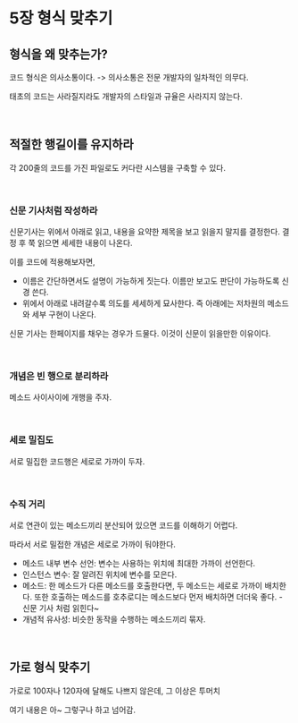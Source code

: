 # 5장 형식 맞추기

## 형식을 왜 맞추는가?

코드 형식은 의사소통이다. -> 의사소통은 전문 개발자의 일차적인 의무다.

태초의 코드는 사라질지라도 개발자의 스타일과 규율은 사라지지 않는다.

<br>

## 적절한 행길이를 유지하라

각 200줄의 코드를 가진 파일로도 커다란 시스템을 구축할 수 있다.

<br>

### 신문 기사처럼 작성하라

신문기사는 위에서 아래로 읽고, 내용을 요약한 제목을 보고 읽을지 말지를 결정한다. 결정 후 쭉 읽으면 세세한 내용이 나온다.

이를 코드에 적용해보자면,

* 이름은 간단하면서도 설명이 가능하게 짓는다. 이름만 보고도 판단이 가능하도록 신경 쓴다.
* 위에서 아래로 내려갈수록 의도를 세세하게 묘사한다. 즉 아래에는 저차원의 메소드와 세부 구현이 나온다.



신문 기사는 한페이지를 채우는 경우가 드물다. 이것이 신문이 읽을만한 이유이다.

<br>

### 개념은 빈 행으로 분리하라

메소드 사이사이에 개행을 주자.

<br>

### 세로 밀집도

서로 밀집한 코드행은 세로로 가까이 두자.

<br>

### 수직 거리

서로 연관이 있는 메소드끼리 분산되어 있으면 코드를 이해하기 어렵다.

따라서 서로 밀접한 개념은 세로로 가까이 둬야한다.

* 메소드 내부 변수 선언: 변수는 사용하는 위치에 최대한 가까이 선언한다.
* 인스턴스 변수: 잘 알려진 위치에 변수를 모은다. 
* 메소드: 한 메소드가 다른 메소드를 호출한다면, 두 메소드는 세로로 가까이 배치한다. 또한 호출하는 메소드를 호추로디는 메소드보다 먼저 배치하면 더더욱 좋다. - 신문 기사 처럼 읽힌다~
* 개념적 유사성: 비슷한 동작을 수행하는 메소드끼리 묶자.

<br>

## 가로 형식 맞추기

가로로 100자나 120자에 달해도 나쁘지 않은데, 그 이상은 투머치

여기 내용은 아~ 그렇구나 하고 넘어감.